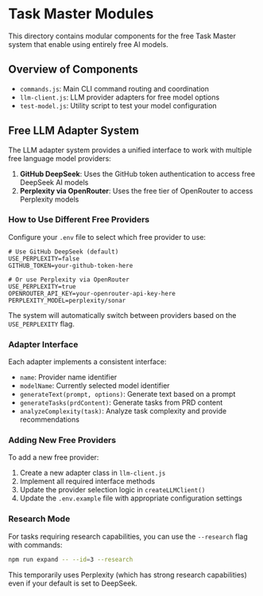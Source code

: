 # Task Master Modules

This directory contains modular components for the free Task Master system that enable using entirely free AI models.

## Overview of Components

- `commands.js`: Main CLI command routing and coordination
- `llm-client.js`: LLM provider adapters for free model options
- `test-model.js`: Utility script to test your model configuration

## Free LLM Adapter System

The LLM adapter system provides a unified interface to work with multiple free language model providers:

1. **GitHub DeepSeek**: Uses the GitHub token authentication to access free DeepSeek AI models
2. **Perplexity via OpenRouter**: Uses the free tier of OpenRouter to access Perplexity models

### How to Use Different Free Providers

Configure your `.env` file to select which free provider to use:

```
# Use GitHub DeepSeek (default)
USE_PERPLEXITY=false
GITHUB_TOKEN=your-github-token-here

# Or use Perplexity via OpenRouter
USE_PERPLEXITY=true
OPENROUTER_API_KEY=your-openrouter-api-key-here
PERPLEXITY_MODEL=perplexity/sonar
```

The system will automatically switch between providers based on the `USE_PERPLEXITY` flag.

### Adapter Interface

Each adapter implements a consistent interface:

- `name`: Provider name identifier
- `modelName`: Currently selected model identifier
- `generateText(prompt, options)`: Generate text based on a prompt
- `generateTasks(prdContent)`: Generate tasks from PRD content
- `analyzeComplexity(task)`: Analyze task complexity and provide recommendations

### Adding New Free Providers

To add a new free provider:

1. Create a new adapter class in `llm-client.js`
2. Implement all required interface methods
3. Update the provider selection logic in `createLLMClient()`
4. Update the `.env.example` file with appropriate configuration settings

### Research Mode

For tasks requiring research capabilities, you can use the `--research` flag with commands:

```bash
npm run expand -- --id=3 --research
```

This temporarily uses Perplexity (which has strong research capabilities) even if your default is set to DeepSeek. 